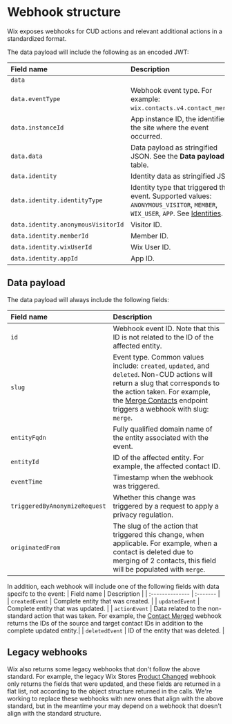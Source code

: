 # Webhook structure

Wix exposes webhooks for CUD actions and relevant additional actions in a standardized format. 

The data payload will include the following as an encoded JWT:

| Field name | Description | 
| :-------------- | :------- |  
| `data` | |
| `data.eventType`| Webhook event type. For example: `wix.contacts.v4.contact_merged`. |
| `data.instanceId`| App instance ID, the identifier of the site where the event occurred. |
| `data.data`| Data payload as stringified JSON. See the **Data payload** table. |
| `data.identity` | Identity data as stringified JSON. | // Identity of what??
| `data.identity.identityType`| Identity type that triggered this event. Supported values: `ANONYMOUS_VISITOR`, `MEMBER`, `WIX_USER`, `APP`. See [Identities](https://dev.wix.com/docs/build-apps/develop-your-app/access/about-identities).|
| `data.identity.anonymousVisitorId` | Visitor ID. |
| `data.identity.memberId`|  Member ID. |
| `data.identity.wixUserId` | Wix User ID. | 
| `data.identity.appId` | App ID. | 
    

## Data payload
The data payload will always include the following fields:

| Field name | Description | 
| :-------------- | :------- |  
| `id` | Webhook event ID. Note that this ID is not related to the ID of the affected entity. |
| `slug` | Event type. Common values include: `created`, `updated`, and `deleted`. Non-CUD actions will return a slug that corresponds to the action taken. For example, the [Merge Contacts](https://dev.wix.com/docs/rest/crm/members-contacts/contacts/contacts/contact-v4/merge-contacts) endpoint triggers a webhook with slug: `merge`. |
| `entityFqdn` | Fully qualified domain name of the entity associated with the event. |
| `entityId` | ID of the affected entity. For example, the affected contact ID. |
| `eventTime` | Timestamp when the webhook was triggered. |
| `triggeredByAnonymizeRequest` | Whether this change was triggered by a request to apply a privacy regulation. |
| `originatedFrom` | The slug of the action that triggered this change, when applicable. For example, when a contact is deleted due to merging of 2 contacts, this field will be populated with `merge`. |


In addition, each webhook will include one of the following fields with data specifc to the event:
| Field name | Description | 
| :-------------- | :------- |  
| `createdEvent` | Complete entity that was created. |
| `updatedEvent` | Complete entity that was updated. |
| `actionEvent` | Data related to the non-standard action that was taken. For example, the [Contact Merged](https://dev.wix.com/docs/rest/crm/members-contacts/contacts/contacts/contact-v4/contact-merged) webhook returns the IDs of the source and target contact IDs in addition to the complete updated entity.|
| `deletedEvent` | ID of the entity that was deleted. |

## Legacy webhooks
Wix also returns some legacy webhooks that don't follow the above standard.
For example, the legacy Wix Stores [Product Changed](https://dev.wix.com/docs/rest/business-solutions/stores/catalog/product-changed) webhook only returns the fields that were updated, and these fields are returned in a flat list, not according to the object structure returned in the calls.
We're working to replace these webhooks with new ones that align with the above standard, but in the meantime your may depend on a webhook that doesn't align with the standard structure.
